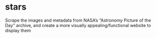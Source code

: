 stars
=====

Scrape the images and metadata from NASA’s “Astronomy Picture of the Day” archive, and create a more visually appealing/functional website to display them